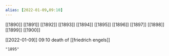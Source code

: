 ```yaml
---
alias: [2022-01-09,09:10]
---
```

[[1890]] [[1891]] [[1892]] [[1893]] [[1894]] [[1895]] [[1896]] [[1897]] [[1898]] [[1899]] [[1900]]

[[2022-01-09]] 09:10
death of [[friedrich engels]]
```query
"1895"
```
